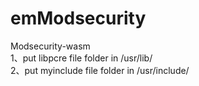 # emModsecurity  
Modsecurity-wasm  
1、put libpcre file folder in /usr/lib/  
2、put myinclude file folder in /usr/include/  
